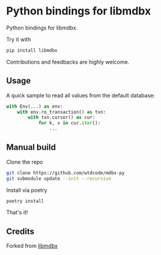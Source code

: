# Python bindings for libmdbx

Python bindings for libmdbx.

Try it with

```bash
pip install libmdbx
```

Contributions and feedbacks are highly welcome.

## Usage

A quick sample to read all values from the default database:

```python
with Env(...) as env:
    with env.ro_transaction() as txn:
        with txn.cursor() as cur:
            for k, v in cur.iter():
                ...
```

## Manual build

Clone the repo

```bash
git clone https://github.com/wtdcode/mdbx-py
git submodule update --init --recursive
```

Install via poetry

```bash
poetry install
```

That's it!

## Credits

Forked from [libmdbx](https://github.com/erthink/libmdbx/tree/python-bindings)